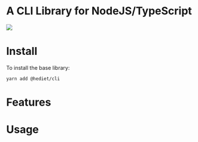 # A CLI Library for NodeJS/TypeScript

[![](https://img.shields.io/twitter/follow/hediet_dev.svg?style=social)](https://twitter.com/intent/follow?screen_name=hediet_dev)

# Install

To install the base library:

```
yarn add @hediet/cli
```

# Features

# Usage
